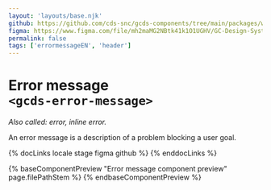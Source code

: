 ```yaml
---
layout: 'layouts/base.njk'
github: https://github.com/cds-snc/gcds-components/tree/main/packages/web/src/components/gcds-error-message
figma: https://www.figma.com/file/mh2maMG2NBtk41k1O1UGHV/GC-Design-System?type=design&node-id=1649-4784&mode=design&t=yuubqbZ20OPdSpzG-0
permalink: false
tags: ['errormessageEN', 'header']
---
```


# Error message <br>`<gcds-error-message>`

_Also called: error, inline error._

An error message is a description of a problem blocking a user goal.

{% docLinks locale stage figma github %}
{% enddocLinks %}

{% baseComponentPreview "Error message component preview" page.filePathStem %}
{% endbaseComponentPreview %}
